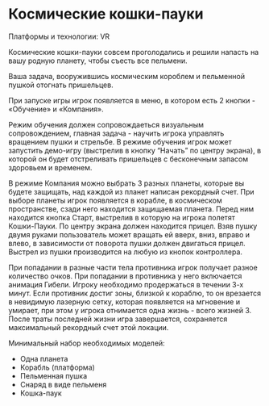 # Космические кошки-пауки

Платформы и технологии: VR

Космические кошки-пауки совсем проголодались и решили напасть на вашу родную планету, чтобы съесть все пельмени.

Ваша задача, вооружившись космическим короблем и пельменной пушкой отогнать пришельцев.

При запуске игры игрок появляется в меню, в котором есть 2 кнопки - «Обучение» и «Компания».

Режим обучения должен сопровождаеться визуальным сопровождением, главная задача - научить игрока управлять вращением пушки и стрельбе. В режиме обучения игрок может запустить демо-игру (выстрелив в кнопку “Начать” по центру экрана), в которой он будет отстреливать пришельцев с бесконечным запасом здоровьем и временем.

В режиме Компания можно выбрать 3 разных планеты, которые вы будете защищать, над каждой из планет написан рекордный счет. При выборе планеты игрок появляется в корабле, в космическом пространстве, сзади него находится защищаемая планета. Перед ним находится кнопка Старт, выстрелив в которую на игрока полетят Кошки-Пауки. По центру экрана должен находится прицел. Взяв пушку двумя руками пользователь может вращать ей вверх, вниз, вправо и влево, в зависимости от поворота пушки должен двигаться прицел. Выстрел из пушки производится на любую из кнопок контроллера.

При попадании в разные части тела противника игрок получает разное количество очков. При попадании в противника у него включается анимация Гибели. Игроку необходимо продержаться в течении 3-х минут. Если противник достиг зоны, близкой к кораблю, то он врезается в невидимую лазерную сетку, которая появляется на мгновение и умирает, при этом у игрока отнимается одна жизнь - всего жизней 3. После траты последней жизни игра завершается, сохраняется максимальный рекордный счет этой локации.

Минимальный набор необходимых моделей:

- Одна планета
- Корабль (платформа)
- Пельменная пушка
- Снаряд в виде пельменя
- Кошка-паук
